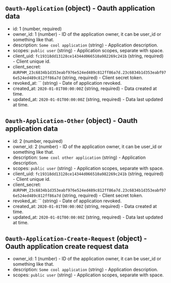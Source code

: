 ## `Oauth-Application` (object) - Oauth application data

+ id: 1 (number, required)
+ owner_id: 1 (number) - ID of the application owner, it can be user_id or something like that.
+ description: `Some cool application` (string) -  Application description.
+ scopes: `public user` (string) - Application scopes, separate with space.
+ client_uid: `fc19318dd13128ce14344d066510a982269c241b` (string, required) - Client unique id.
+ client_secret: `AURPHM_23c6834b1d353eabf976e524ed489c812ff86a7d.23c6834b1d353eabf976e524ed489c812ff86a7d` (string, required) - Client secret token.
+ revoked_at: `` (string) - Date of application revoked.
+ created_at: `2020-01-01T00:00:00Z` (string, required) - Data created at time.
+ updated_at: `2020-01-01T00:00:00Z` (string, required) - Data last updated at time.


## `Oauth-Application-Other` (object) - Oauth application data

+ id: 2 (number, required)
+ owner_id: 2 (number) - ID of the application owner, it can be user_id or something like that.
+ description: `Some cool other application` (string) -  Application description.
+ scopes: `public user` (string) - Application scopes, separate with space.
+ client_uid: `fc19318dd13128ce14344d066510a982269c241b` (string, required) - Client unique id.
+ client_secret: `AURPHM_23c6834b1d353eabf976e524ed489c812ff86a7d.23c6834b1d353eabf976e524ed489c812ff86a7d` (string, required) - Client secret token.
+ revoked_at: `` (string) - Date of application revoked.
+ created_at: `2020-01-01T00:00:00Z` (string, required) - Data created at time.
+ updated_at: `2020-01-01T00:00:00Z` (string, required) - Data last updated at time.

## `Oauth-Application-Create-Request` (object) - Oauth application create request data

+ owner_id: 1 (number) - ID of the application owner, it can be user_id or something like that.
+ description: `Some cool application` (string) -  Application description.
+ scopes: `public user` (string) - Application scopes, separate with space.